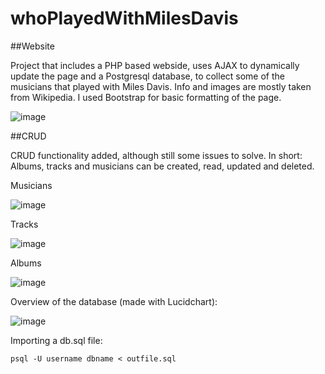 # whoPlayedWithMilesDavis

<work in progress>

##Website

Project that includes a PHP based webside, uses AJAX to dynamically update the page and a Postgresql database, to collect some of the musicians that played with Miles Davis.
Info and images are mostly taken from Wikipedia.
I used Bootstrap for basic formatting of the page.

![image](https://user-images.githubusercontent.com/50556177/187842157-c1f9c222-6599-407a-99fd-2cdb01927124.png)

  
##CRUD

CRUD functionality added, although still some issues to solve. In short:
Albums, tracks and musicians can be created, read, updated and deleted.
  
Musicians

  ![image](https://user-images.githubusercontent.com/50556177/187842328-47e8ba7a-9ced-46b6-a896-fa2cf14b95a3.png)

  
  
Tracks
  
  
![image](https://user-images.githubusercontent.com/50556177/187843018-ff36fd4a-1e7b-4224-8e3b-9e631b82d59c.png)


  
Albums
  
  ![image](https://user-images.githubusercontent.com/50556177/187842796-b03f5ebb-f0e0-4d24-978d-e94779af5807.png)



Overview of the database (made with Lucidchart):

  ![image](https://user-images.githubusercontent.com/50556177/187844286-76b22364-8fd6-4310-a931-e80f2cb9ab26.png)


Importing a db.sql file:
```
psql -U username dbname < outfile.sql
```
                                     
